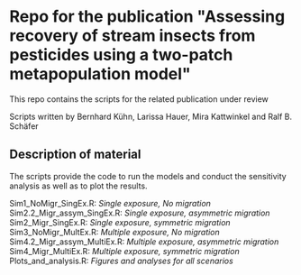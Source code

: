 Repo for the publication "Assessing recovery of stream insects from pesticides using a two-patch metapopulation model"
====================================================================================================================

This repo contains the scripts for the related publication under review

Scripts written by Bernhard Kühn, Larissa Hauer, Mira Kattwinkel and Ralf B. Schäfer
  

## Description of material ##
The scripts provide the code to run the models and conduct the sensitivity analysis as well as to plot the results.

Sim1\_NoMigr\_SingEx.R:				*Single exposure, No migration*  
Sim2.2\_Migr\_assym\_SingEx.R:		*Single exposure, asymmetric migration*  
Sim2\_Migr\_SingEx.R:				*Single exposure, symmetric migration*   
Sim3\_NoMigr\_MultEx.R:				*Multiple exposure, No migration*  
Sim4.2\_Migr\_assym\_MultiEx.R:		*Multiple exposure, asymmetric migration*  
Sim4\_Migr\_MultiEx.R:				*Multiple exposure, symmetric migration*  
Plots\_and\_analysis.R:				*Figures and analyses for all scenarios*

